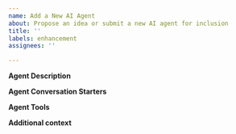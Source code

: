 ```yaml
---
name: Add a New AI Agent
about: Propose an idea or submit a new AI agent for inclusion
title: ''
labels: enhancement
assignees: ''

---
```


<!-- Your issue may already be reported! Please search for it before creating one. -->

**Agent Description**
<!-- Summarize the purpose and functionality of the proposed agent in a few concise sentences. -->

**Agent Conversation Starters**
<!-- Provide examples of natural language prompts a user may use to interact with the agent. -->

**Agent Tools**
<!-- List and describe the tools (if any) your agent requires or uses. -->
<!-- foo: Brief description of tool foo -->
<!-- bar: Brief description of tool bar -->

**Additional context**
<!-- Include details to help reviewers understand the feature request, such as relevant documentation, use cases, or screenshots. -->
